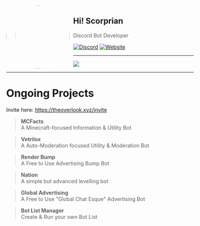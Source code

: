<!-- ## Hi! I'm Igor Kowalczyk 🖐️ -->

<img width="170" height="170" align="left" style="float: left; margin: 0 10px 0 0; border-radius: 50%;" src="https://theoverlook.xyz/Images/scorprian.png">  

## Hi! Scorprian
> Discord Bot Developer<br>

[![Discord](https://img.shields.io/discord/666599184844980224?color=333&label=Server&logo=discord&logoColor=fff&style=flat-square)](https://theoverlook.xyz/support)
[![Website](https://img.shields.io/website?down_color=333&down_message=off&label=Website&logo=GoogleChrome&logoColor=fff&style=flat-square&up_color=333&up_message=up&url=https%3A%2F%2Ftheoverlook.xyz)](https://theoverlook.xyz)


---
<a href="https://discord.com/users/381710555096023061">
 <img src="https://lanyard.cnrad.dev/api/381710555096023061?hideTimestamp=true" style="float: center;" align="center" />
</a>

---

# Ongoing Projects  
Invite here: https://theoverlook.xyz/invite
> **MCFacts**  
A Minecraft-focused Information & Utility Bot  

> **Vetrilox**  
A Auto-Moderation focused Utility & Moderation Bot  

> **Render Bump**  
A Free to Use Advertising Bump Bot  

> **Nation**  
A simple but advanced levelling bot

> **Global Advertising**  
A Free to Use "Global Chat Esque" Advertising Bot

> **Bot List Manager**  
Create & Run your own Bot List


<!-- Copied & Modified with Permission from Igor Kowalczyk -->








